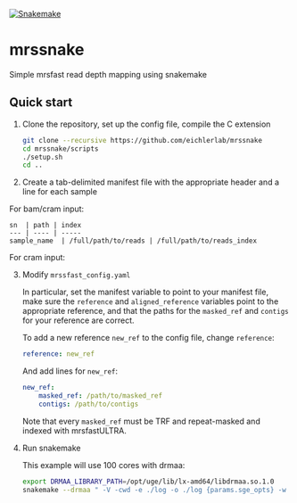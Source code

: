 [![Snakemake](https://img.shields.io/badge/snakemake-≥3.5.4-brightgreen.svg?style=flat-square)](http://snakemake.bitbucket.org)

# mrssnake
Simple mrsfast read depth mapping using snakemake

## Quick start
1. Clone the repository, set up the config file, compile the C extension

   ```bash
   git clone --recursive https://github.com/eichlerlab/mrssnake
   cd mrssnake/scripts
   ./setup.sh
   cd ..
   ```
2. Create a tab-delimited manifest file with the appropriate header and a line for each sample

For bam/cram input:

    sn  | path | index 
    --- | ---- | ----- 
    sample_name  | /full/path/to/reads | /full/path/to/reads_index 

For cram input:

3. Modify `mrssfast_config.yaml`

   In particular, set the manifest variable to point to your manifest file, 
   make sure the `reference` and `aligned_reference` variables point to the appropriate reference, 
   and that the paths for the `masked_ref` and `contigs` for your reference are correct.
   
   To add a new reference `new_ref` to the config file, change `reference`:
   ```yaml
   reference: new_ref
   ```
   And add lines for `new_ref`:
   ```yaml
   new_ref:
       masked_ref: /path/to/masked_ref
       contigs: /path/to/contigs
   ```
   Note that every `masked_ref` must be TRF and repeat-masked and indexed with mrsfastULTRA.
   
4. Run snakemake

   This example will use 100 cores with drmaa:
   ```bash
   export DRMAA_LIBRARY_PATH=/opt/uge/lib/lx-amd64/libdrmaa.so.1.0
   snakemake --drmaa " -V -cwd -e ./log -o ./log {params.sge_opts} -w n -S /bin/bash" -w 30 -j 100 -kT
   ```


